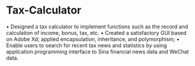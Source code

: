# Tax-Calculator
• Designed a tax calculator to implement functions such as the record and calculation of income, bonus, tax, etc. • Created a satisfactory GUI based on Adobe Xd; applied encapsulation, inheritance, and polymorphism; • Enable users to search for recent tax news and statistics by using application programming interface to Sina financial news data and WeChat data.
